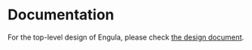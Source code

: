 # Documentation

For the top-level design of Engula, please check [the design document](design.md).
